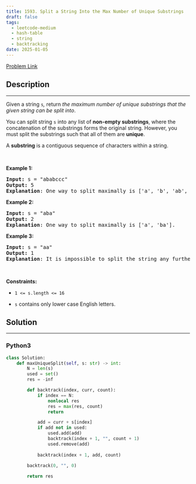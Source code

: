 ```yaml
---
title: 1593. Split a String Into the Max Number of Unique Substrings
draft: false
tags: 
  - leetcode-medium
  - hash-table
  - string
  - backtracking
date: 2025-01-05
---
```


[Problem Link](https://leetcode.com/problems/split-a-string-into-the-max-number-of-unique-substrings/)

## Description

---
<p>Given a string&nbsp;<code>s</code><var>,</var>&nbsp;return <em>the maximum&nbsp;number of unique substrings that the given string can be split into</em>.</p>

<p>You can split string&nbsp;<code>s</code> into any list of&nbsp;<strong>non-empty substrings</strong>, where the concatenation of the substrings forms the original string.&nbsp;However, you must split the substrings such that all of them are <strong>unique</strong>.</p>

<p>A <strong>substring</strong> is a contiguous sequence of characters within a string.</p>

<p>&nbsp;</p>
<p><strong class="example">Example 1:</strong></p>

<pre>
<strong>Input:</strong> s = &quot;ababccc&quot;
<strong>Output:</strong> 5
<strong>Explanation</strong>: One way to split maximally is [&#39;a&#39;, &#39;b&#39;, &#39;ab&#39;, &#39;c&#39;, &#39;cc&#39;]. Splitting like [&#39;a&#39;, &#39;b&#39;, &#39;a&#39;, &#39;b&#39;, &#39;c&#39;, &#39;cc&#39;] is not valid as you have &#39;a&#39; and &#39;b&#39; multiple times.
</pre>

<p><strong class="example">Example 2:</strong></p>

<pre>
<strong>Input:</strong> s = &quot;aba&quot;
<strong>Output:</strong> 2
<strong>Explanation</strong>: One way to split maximally is [&#39;a&#39;, &#39;ba&#39;].
</pre>

<p><strong class="example">Example 3:</strong></p>

<pre>
<strong>Input:</strong> s = &quot;aa&quot;
<strong>Output:</strong> 1
<strong>Explanation</strong>: It is impossible to split the string any further.
</pre>

<p>&nbsp;</p>
<p><strong>Constraints:</strong></p>

<ul>
	<li>
	<p><code>1 &lt;= s.length&nbsp;&lt;= 16</code></p>
	</li>
	<li>
	<p><code>s</code> contains&nbsp;only lower case English letters.</p>
	</li>
</ul>


## Solution

---
### Python3
``` py title='split-a-string-into-the-max-number-of-unique-substrings'
class Solution:
    def maxUniqueSplit(self, s: str) -> int:
        N = len(s)
        used = set()
        res = -inf

        def backtrack(index, curr, count):
            if index == N:
                nonlocal res
                res = max(res, count)
                return

            add = curr + s[index]
            if add not in used:
                used.add(add)
                backtrack(index + 1, "", count + 1)
                used.remove(add)
            
            backtrack(index + 1, add, count)
        
        backtrack(0, "", 0)

        return res

```

